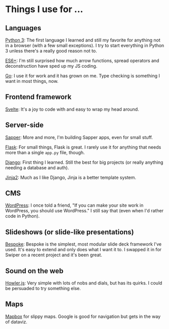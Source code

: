 # Things I use for ...

## Languages

[Python 3](https://docs.python.org/3/): The first language I learned and still my favorite for anything not in a browser (with a few small exceptions). I try to start everything in Python 3 unless there's a really good reason not to.

[ES6+](https://github.com/yosuke-furukawa/tower-of-babel): I'm still surprised how much arrow functions, spread operators and deconstruction have sped up my JS coding.

[Go](https://golang.org/): I use it for work and it has grown on me. Type checking is something I want in most things, now.

## Frontend framework

[Svelte](https://svelte.dev/): It's a joy to code with and easy to wrap my head around.

## Server-side

[Sapper](https://sapper.svelte.dev/): More and more, I'm building Sapper apps, even for small stuff.

[Flask](http://flask.pocoo.org/): For small things, Flask is great. I rarely use it for anything that needs more than a single `app.py` file, though.

[Django](https://www.djangoproject.com/): First thing I learned. Still the best for big projects (or really anything needing a database and auth).

[Jinja2](https://jinja.readthedocs.io/en/stable/): Much as I like Django, Jinja is a better template system.

## CMS

[WordPress](https://wordpress.org): I once told a friend, "If you can make your site work in WordPress, you should use WordPress." I still say that (even when I'd rather code in Python).

## Slideshows (or slide-like presentations)

[Bespoke](https://github.com/bespokejs/bespoke): Bespoke is the simplest, most modular slide deck framework I've used. It's easy to extend and only does what I want it to. I swapped it in for Swiper on a recent project and it's been great.

## Sound on the web

[Howler.js](https://howlerjs.com/): Very simple with lots of nobs and dials, but has its quirks. I could be persuaded to try something else.

## Maps

[Mapbox](https://mapbox.com) for slippy maps. Google is good for navigation but gets in the way of dataviz. 


